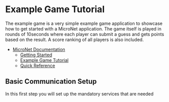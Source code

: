 # Example Game Tutorial

The example game is a very simple example game application to showcase how to get started with a MicroNet application. The game itself is played in rounds of 10seconds where each player can submit a guess and gets points based on the result. A score ranking of all players is also included.

* [MicroNet Documentation](../index.md)
  * [Getting Started](../gettingstarted/index.md)
  * [Example Game Tutorial](./index.md)
  * [Quick Reference](../quickreference/index.md)
  
## Basic Communication Setup

In this first step you will set up the mandatory services that are needed 
